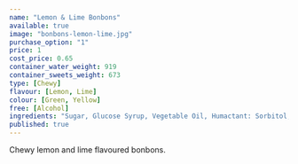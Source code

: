 ```yaml
---
name: "Lemon & Lime Bonbons"
available: true
image: "bonbons-lemon-lime.jpg"
purchase_option: "1"
price: 1
cost_price: 0.65
container_water_weight: 919
container_sweets_weight: 673
type: [Chewy]
flavour: [Lemon, Lime]
colour: [Green, Yellow]
free: [Alcohol]
ingredients: "Sugar, Glucose Syrup, Vegetable Oil, Humactant: Sorbitol, Citric Acid, Pork Gelatine, Dextrose, Flavouring, Colour: E100, E141; Emulisifier: Soya Leithin."
published: true
---
```

Chewy lemon and lime flavoured bonbons.